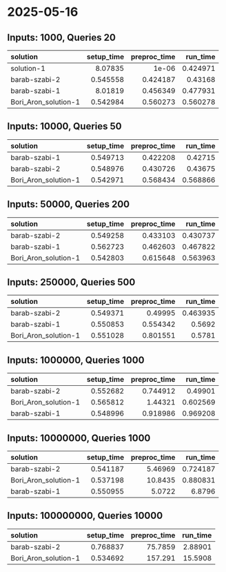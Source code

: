 # 2025-05-16

## Inputs: 1000, Queries 20

| solution             |   setup_time |   preproc_time |   run_time |
|:---------------------|-------------:|---------------:|-----------:|
| solution-1           |     8.07835  |       1e-06    |   0.424971 |
| barab-szabi-2        |     0.545558 |       0.424187 |   0.43168  |
| barab-szabi-1        |     8.01819  |       0.456349 |   0.477931 |
| Bori_Aron_solution-1 |     0.542984 |       0.560273 |   0.560278 |

## Inputs: 10000, Queries 50

| solution             |   setup_time |   preproc_time |   run_time |
|:---------------------|-------------:|---------------:|-----------:|
| barab-szabi-1        |     0.549713 |       0.422208 |   0.42715  |
| barab-szabi-2        |     0.548976 |       0.430726 |   0.43675  |
| Bori_Aron_solution-1 |     0.542971 |       0.568434 |   0.568866 |

## Inputs: 50000, Queries 200

| solution             |   setup_time |   preproc_time |   run_time |
|:---------------------|-------------:|---------------:|-----------:|
| barab-szabi-2        |     0.549258 |       0.433103 |   0.430737 |
| barab-szabi-1        |     0.562723 |       0.462603 |   0.467822 |
| Bori_Aron_solution-1 |     0.542803 |       0.615648 |   0.563963 |

## Inputs: 250000, Queries 500

| solution             |   setup_time |   preproc_time |   run_time |
|:---------------------|-------------:|---------------:|-----------:|
| barab-szabi-2        |     0.549371 |       0.49995  |   0.463935 |
| barab-szabi-1        |     0.550853 |       0.554342 |   0.5692   |
| Bori_Aron_solution-1 |     0.551028 |       0.801551 |   0.5781   |

## Inputs: 1000000, Queries 1000

| solution             |   setup_time |   preproc_time |   run_time |
|:---------------------|-------------:|---------------:|-----------:|
| barab-szabi-2        |     0.552682 |       0.744912 |   0.49901  |
| Bori_Aron_solution-1 |     0.565812 |       1.44321  |   0.602569 |
| barab-szabi-1        |     0.548996 |       0.918986 |   0.969208 |

## Inputs: 10000000, Queries 1000

| solution             |   setup_time |   preproc_time |   run_time |
|:---------------------|-------------:|---------------:|-----------:|
| barab-szabi-2        |     0.541187 |        5.46969 |   0.724187 |
| Bori_Aron_solution-1 |     0.537198 |       10.8435  |   0.880831 |
| barab-szabi-1        |     0.550955 |        5.0722  |   6.8796   |

## Inputs: 100000000, Queries 10000

| solution             |   setup_time |   preproc_time |   run_time |
|:---------------------|-------------:|---------------:|-----------:|
| barab-szabi-2        |     0.768837 |        75.7859 |    2.88901 |
| Bori_Aron_solution-1 |     0.534692 |       157.291  |   15.5908  |